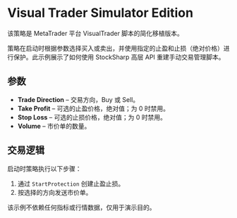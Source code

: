 # Visual Trader Simulator Edition

该策略是 MetaTrader 平台 VisualTrader 脚本的简化移植版本。

策略在启动时根据参数选择买入或卖出，并使用指定的止盈和止损（绝对价格）进行保护。此示例展示了如何使用 StockSharp 高层 API 重建手动交易管理脚本。

## 参数

- **Trade Direction** – 交易方向，Buy 或 Sell。
- **Take Profit** – 可选的止盈价格，绝对值；为 0 时禁用。
- **Stop Loss** – 可选的止损价格，绝对值；为 0 时禁用。
- **Volume** – 市价单的数量。

## 交易逻辑

启动时策略执行以下步骤：

1. 通过 `StartProtection` 创建止盈止损。
2. 按选择的方向发送市价单。

该示例不依赖任何指标或行情数据，仅用于演示目的。
